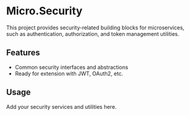 # Micro.Security

This project provides security-related building blocks for microservices, such as authentication, authorization, and token management utilities.

## Features
- Common security interfaces and abstractions
- Ready for extension with JWT, OAuth2, etc.

## Usage
Add your security services and utilities here.
